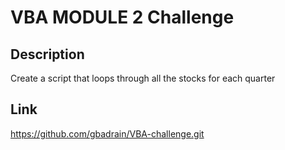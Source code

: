 # VBA MODULE 2 Challenge

## Description
Create a script that loops through all the stocks for each quarter 
## Link
https://github.com/gbadrain/VBA-challenge.git
